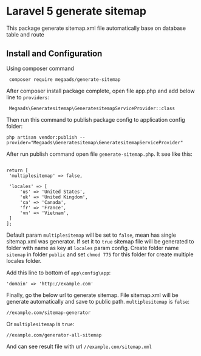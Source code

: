 # Laravel 5 generate sitemap
   This package generate sitemap.xml file automatically base on database table and route
## Install and Configuration
   Using composer command
   ```
    composer require megaads/generate-sitemap
```
   After composer install package complete, open file app.php and add below line to `providers`: 
   ```
    Megaads\Generatesitemap\GeneratesitemapServiceProvider::class
   ```
   Then run this command to publish package config to application config folder: 
   
   ```
   php artisan vendor:publish --provider="Megaads\Generatesitemap\GeneratesitemapServiceProvider"
   
```
   After run publish command open file ``generate-sitemap.php``. It see like this: 
   
   ```
  
return [
    'multiplesitemap' => false,

    'locales' => [
        'us' => 'United States',
        'uk' => 'United Kingdom',
        'ca' => 'Canada',
        'fr' => 'France',
        'vn' => 'Vietnam',
    ]
];
  
```
   
   Default param ``multiplesitemap`` will be set to `false`, mean has single sitemap.xml was generator. If set it to `true`
   sitemap file will be generated to folder with name as key at ``locales`` param config. Create folder name `sitemap` in folder `public` and 
   set `chmod 775` for this folder for create multiple locales folder.
   
   Add this line to bottom of `app\config\app`: 
   ```
   'domain' => 'http://example.com'
   ```
   
   Finally, go the below url to generate sitemap. File sitemap.xml will be generate automatically and save to public path.
   ``multiplesitemap`` is `false`: 
   ```
   //example.com/sitemap-generator
   ```
   Or ``multiplesitemap`` is `true`:
   ```
   //example.com/generator-all-sitemap
   ```
   And can see result file with url `//example.com/sitemap.xml`
   
